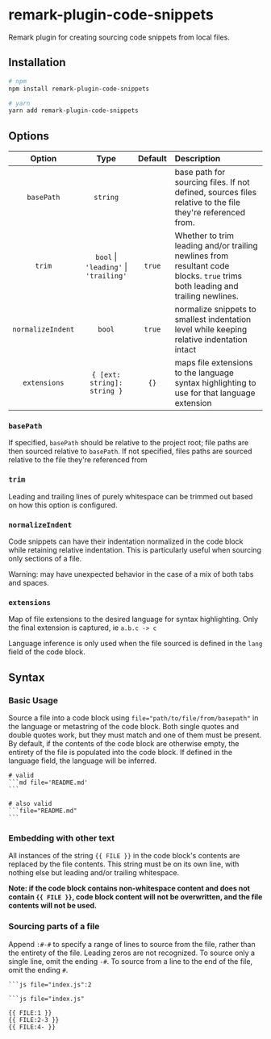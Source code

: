 # remark-plugin-code-snippets

Remark plugin for creating sourcing code snippets from local files.

## Installation

```bash
# npm
npm install remark-plugin-code-snippets

# yarn
yarn add remark-plugin-code-snippets
```

## Options

| Option | Type | Default | Description |
| :-: | :-: | :-: | :-- |
| `basePath` | `string` |  | base path for sourcing files. If not defined, sources files relative to the file they're referenced from.
| `trim` | `bool` \| `'leading'` \| `'trailing'` | `true` | Whether to trim leading and/or trailing newlines from resultant code blocks. `true` trims both leading and trailing newlines.
| `normalizeIndent` | `bool` | `true` | normalize snippets to smallest indentation level while keeping relative indentation intact
| `extensions` | `{ [ext: string]: string }` | `{}` | maps file extensions to the language syntax highlighting to use for that language extension

### `basePath`

If specified, `basePath` should be relative to the project root; file paths are then sourced relative to `basePath`. If not specified, files paths are sourced relative to the file they're referenced from

### `trim`

Leading and trailing lines of purely whitespace can be trimmed out based on how this option is configured.

### `normalizeIndent`

Code snippets can have their indentation normalized in the code block while retaining relative indentation. This is particularly useful when sourcing only sections of a file.

Warning: may have unexpected behavior in the case of a mix of both tabs and spaces.

### `extensions`

Map of file extensions to the desired language for syntax highlighting. Only the final extension is captured, ie `a.b.c -> c`

Language inference is only used when the file sourced is defined in the `lang` field of the code block.

## Syntax

### Basic Usage

Source a file into a code block using `file="path/to/file/from/basepath"` in the language or metastring of the code block. Both single quotes and double quotes work, but they must match and one of them must be present. By default, if the contents of the code block are otherwise empty, the entirety of the file is populated into the code block. If defined in the language field, the language will be inferred.

    # valid
    ```md file='README.md'
    ```

    # also valid
    ```file="README.md"
    ```

### Embedding with other text

All instances of the string `{{ FILE }}` in the code block's contents are replaced by the file contents. This string must be on its own line, with nothing else but leading and/or trailing whitespace.

**Note: if the code block contains non-whitespace content and does not contain `{{ FILE }}`, code block content will not be overwritten, and the file contents will not be used.**

### Sourcing parts of a file

Append `:#-#` to specify a range of lines to source from the file, rather than the entirety of the file. Leading zeros are not recognized. To source only a single line, omit the ending `-#`. To source from a line to the end of the file, omit the ending `#`.

    ```js file="index.js":2

    ```js file="index.js"

    {{ FILE:1 }}
    {{ FILE:2-3 }}
    {{ FILE:4- }}